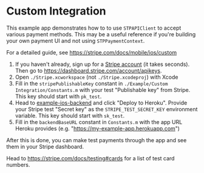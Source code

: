 # Custom Integration

This example app demonstrates how to to use `STPAPIClient` to accept various payment methods. This may be a useful reference if you're building your own payment UI and not using `STPPaymentContext`.

For a detailed guide, see https://stripe.com/docs/mobile/ios/custom

1. If you haven't already, sign up for a [Stripe account](https://dashboard.stripe.com/register) (it takes seconds). Then go to https://dashboard.stripe.com/account/apikeys.
2. Open `./Stripe.xcworkspace` (not `./Stripe.xcodeproj`) with Xcode
3. Fill in the `stripePublishableKey` constant in `./Example/Custom Integration/Constants.m` with your test "Publishable key" from Stripe. This key should start with `pk_test`.
4. Head to [example-ios-backend](https://github.com/stripe/example-ios-backend/tree/v17.0.0) and click "Deploy to Heroku". Provide your Stripe test "Secret key" as the `STRIPE_TEST_SECRET_KEY` environment variable. This key should start with `sk_test`.
5. Fill in the `backendBaseURL` constant in `Constants.m` with the app URL Heroku provides (e.g. "https://my-example-app.herokuapp.com")

After this is done, you can make test payments through the app and see them in your Stripe dashboard.

Head to https://stripe.com/docs/testing#cards for a list of test card numbers.
